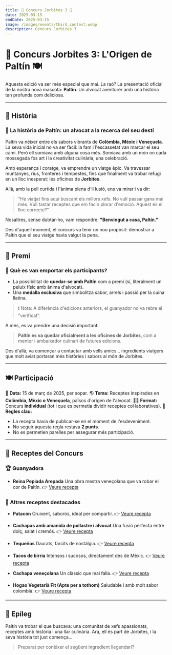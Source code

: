 ```yaml
---
title: 🥑 Concurs Jorbites 3 🥑
date: 2025-03-15
endDate: 2025-03-15
image: /images/events/third_contest.webp
description: Concurs Jorbites 3
---
```


# 🥑 Concurs Jorbites 3: L'Origen de Paltín 🍽️

Aquesta edició va ser més especial que mai. La raó? La presentació oficial de la nostra nova mascota: **Paltín**. Un alvocat aventurer amb una història tan profunda com deliciosa.

---

## 📖 Història

### 🥑 La història de Paltín: un alvocat a la recerca del seu destí

Paltín va néixer entre els sabors vibrants de **Colòmbia, Mèxic i Veneçuela**. La seva vida inicial no va ser fàcil: la fam i l'escassetat van marcar el seu camí. Però ell somiava amb alguna cosa més. Somiava amb un món on cada mossegada fos art i la creativitat culinària, una celebració.

Amb esperança i coratge, va emprendre un viatge èpic. Va travessar muntanyes, rius, fronteres i tempestes, fins que finalment va trobar refugi en un lloc inesperat: les oficines de **Jorbites**.

Allà, amb la pell curtida i l'ànima plena d'il·lusió, ens va mirar i va dir:

> "He viatjat fins aquí buscant els millors xefs. No vull passar gana mai més. Vull tastar receptes que em facin plorar d'emoció. Aquest és el lloc correcte?"

Nosaltres, sense dubtar-ho, vam respondre:
**"Benvingut a casa, Paltín."**

Des d'aquell moment, el concurs va tenir un nou propòsit: demostrar a Paltín que el seu viatge havia valgut la pena.

---

## 🎁 Premi

### 🥇 Què es van emportar els participants?

- La possibilitat de **quedar-se amb Paltín** com a premi (sí, literalment un peluix físic amb ànima d'alvocat).
- Una **medalla exclusiva** que simbolitza sabor, arrels i passió per la cuina llatina.

> ❗ Nota: A diferència d'edicions anteriors, el guanyador no va rebre el "verificat".

A més, es va prendre una decisió important:
> **Paltín es va quedar oficialment a les oficines de Jorbites**, com a mentor i ambaixador culinari de futures edicions.

Des d'allà, va començar a contactar amb vells amics... ingredients viatgers que molt aviat portaran més històries i sabors al món de Jorbites.

---

## 🍽️ Participació

📅 **Data:** 15 de març de 2025, per sopar.
🌎 **Tema:** Receptes inspirades en **Colòmbia, Mèxic o Veneçuela**, països d'origen de l'alvocat.
👨‍🍳 **Format:** Concurs **individual** (tot i que es permetia dividir receptes col·laboratives).
📌 **Regles clau:**
- La recepta havia de publicar-se en el moment de l'esdeveniment.
- No seguir aquesta regla restava **2 punts**.
- No es permetien parelles per assegurar més participació.

---

## 🥘 Receptes del Concurs

### 🏆 Guanyadora
- **Reina Pepiada Arepada**
  Una obra mestra veneçolana que va robar el cor de Paltín.
  👉 [Veure recepta](https://jorbites.com/recipes/67d5ec78d0b7b104e2951e01)

### 🍴 Altres receptes destacades

- **Patacón**
  Cruixent, saborós, ideal per compartir.
  👉 [Veure recepta](https://jorbites.com/recipes/67d5e2b37315bd332aa897fa)

- **Cachapas amb amanida de pollastre i alvocat**
  Una fusió perfecta entre dolç, salat i cremós.
  👉 [Veure recepta](https://jorbites.com/recipes/67d5ec98d0b7b104e2951e02)

- **Tequeños**
  Daurats, farcits de nostàlgia.
  👉 [Veure recepta](https://jorbites.com/recipes/67d5ecc0d0b7b104e2951e03)

- **Tacos de birria**
  Intensos i sucosos, directament des de Mèxic.
  👉 [Veure recepta](https://jorbites.com/recipes/67d5ecc9d0b7b104e2951e04)

- **Cachapa veneçolana**
  Un clàssic que mai falla.
  👉 [Veure recepta](https://jorbites.com/recipes/67d5ece5d0b7b104e2951e05)

- **Hogao Vegetarià Fit (Apte per a tothom)**
  Saludable i amb molt sabor colombià.
  👉 [Veure recepta](https://jorbites.com/recipes/67d5f062d0b7b104e2951e06)

---

## 🌟 Epíleg

Paltín va trobar el que buscava: una comunitat de xefs apassionats, receptes amb història i una llar culinària.
Ara, ell és part de Jorbites, i la seva història tot just comença...

> Preparat per conèixer el següent ingredient llegendari?
